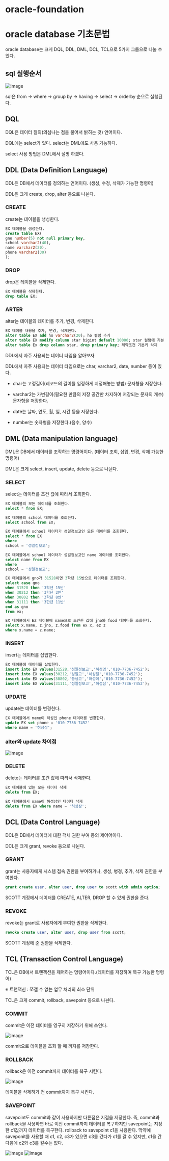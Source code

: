 # oracle-foundation
# oracle database 기초문법
oracle database는 크게 DQL, DDL, DML, DCL, TCL으로 5가지 그룹으로 나눌 수 있다.

## sql 실행순서
![image](https://user-images.githubusercontent.com/104752580/234499466-4388a46a-0032-4318-8d55-b2161f7ebe62.png)

sql은 from -> where -> group by -> having -> select -> orderby 순으로 실행된다.

## DQL
DQL은 데이터 질의(의심나는 점을 물어서 밝히는 것) 언어이다.

DQL에는 select가 있다. select는 DML에도 사용 가능하다.

select 사용 방법은 DML에서 설명 하겠다.
## DDL (Data Definition Language)
DDL은 DB에서 데이터를 정의하는 언어이다. (생성, 수정, 삭제가 가능한 명령어)

DDL은 크게 create, drop, alter 등으로 나뉜다.

### CREATE
create는 테이블을 생성한다.

```sql
EX 테이블을 생성한다.
create table EX( 
gno number(5) not null primary key,
school varchar2(40),
name varchar2(20),
phone varchar2(30)
);
```
### DROP
drop은 테이블을 삭제한다.

```sql
EX 테이블을 삭제한다.
drop table EX;
```

### ARTER
alter는 테이블의 데이터를 추가, 변경, 삭제한다.

```sql
EX 테이블 내용을 추가, 변경, 삭제한다.
alter table EX add ho varchar2(20); ho 컬럼 추가
alter table EX modify column star bigint default 10000; star 컬럼에 기본 데이터 값을 100으로 변경
alter table Ex drop column star, drop primary key; 제약조건 기본키 삭제
```

DDL에서 자주 사용되는 데이터 타입을 알아보자

DDL에서 자주 사용되는 데이터 타입으로는 char, varchar2, date, number 등이 있다.

- char는 고정길이(레코드의 길이를 일정하게 지정해놓는 방법) 문자형을 저장한다.

- varchar2는 가변길이(필요한 만큼의 저장 공간만 차지하여 저장되는 문자의 개수) 문자형을 저장한다.

- date는 날짜, 연도, 월, 일, 시간 등을 저장한다.

- number는 숫자형을 저장한다.(음수, 양수)
## DML (Data manipulation language)
DML은 DB에서 데이터를 조작하는 명령어이다. (데이터 조회, 삽입, 변경, 삭제 가능한 명령어)

DML은 크게 select, insert, update, delete 등으로 나뉜다.

### SELECT
select는 데이터를 조건 값에 따라서 조회한다.

```sql
EX 테이블의 모든 데이터를 조회한다.
select * from EX;

EX 테이블의 school 데이터를 조회한다.
select school from EX;

EX 테이블에서 school 데이터가 성일정보고인 모든 데이터를 조회한다.
select * from EX
where
school = '성일정보고';

EX 테이블에서 school 데이터가 성일정보고인 name 데이터를 조회한다.
select name from EX
where
school = '성일정보고';

EX 테이블에서 gno가 31528이면 3학년 15반으로 데이터를 조회한다.
select case gno
when 31528 then '3학년 15반'
when 30212 then '3학년 2반'
when 30802 then '3학년 8반'
when 31111 then '3한년 11반'
end as gno
from ex;

EX 테이블에서 EZ 테이블에 name으로 조인한 값에 jno와 food 데이터를 조회한다.
select x.name, z.jno, z.food from ex x, ez z
where x.name = z.name;
```

### INSERT
insert는 데이터를 삽입한다.

```sql
EX 테이블에 데이터를 삽입한다.
insert into EX values(31528,'성일정보고','허성영','010-7736-7452');
insert into EX values(30212,'성일고','허성일','010-7736-7452');
insert into EX values(30802,'풍생고','허성이','010-7736-7452');
insert into EX values(31111,'성일정보고','허성삼','010-7736-7452');
```

### UPDATE
update는 데이터를 변경한다.

```sql
EX 테이블에서 name이 허성인 phone 데이터를 변경한다.
update EX set phone = '010-7736-7452'
where name = '허성삼';
```
### alter와 update 차이점
![image](https://github.com/hsy0511/oracle-/assets/104752580/b5b94b86-4ca7-4c83-8eed-e2a6e1f6034d)

### DELETE
delete는 데이터를 조건 값에 따라서 삭제한다.

```sql
EX 테이블에 있는 모든 데이터 삭제
delete from EX;

EX 테이블에서 name이 허성삼인 데이터 삭제
delete from EX where name = '허성삼';
```

## DCL (Data Control Language)
DCL은 DB에서 데이터에 대한 객체 권한 부여 등의 제어어이다.

DCL은 크게 grant, revoke 등으로 나뉜다.

### GRANT
grant는 사용자에게 시스템 접속 권한을 부여하거나, 생성, 병경, 추가, 삭제 권한을 부여한다.

```sql
grant create user, alter user, drop user to scott with admin option;
```

SCOTT 계정에서 데이터를 CREATE, ALTER, DROP 할 수 있게 권한을 준다.

### REVOKE
revoke는 grant로 사용자에게 부여한 권한을 삭제한다.

```sql
revoke create user, alter user, drop user from scott;
```

SCOTT 계정에 준 권한을 삭제한다.
## TCL (Transaction Control Language)
TCL은 DB에서 트랜잭션을 제어하는 명령어이다.(데이터를 저장하여 복구 가능한 명령어)

※ 트랜잭션 : 쪼갤 수 없는 업무 처리의 최소 단위

TCL은 크게 commit, rollback, savepoint 등으로 나뉜다.

### COMMIT
commit은 이전 데이터를 영구히 저장하기 위해 쓰인다.

![image](https://user-images.githubusercontent.com/104752580/234478079-3f0adc4d-2e7e-4102-b7f3-fad3c3527aee.png)

commit으로 테이블을 조회 할 때 까지를 저장한다.

### ROLLBACK
rollback은 이전 commit까지 데이터를  복구 시킨다.

![image](https://user-images.githubusercontent.com/104752580/234477238-3f94c3fc-a81d-4070-a431-883ab7f243fc.png)

테이블을 삭제하기 전 commit까지 복구 시킨다.

### SAVEPOINT
savepoint도 commit과 같이 사용하지만 다른점은 지점을 저장한다.
즉, commit과 rollback을 사용하면 바로 이전 commit까지 데이터를 복구하지만
savepoint는 지정한 c1값까지 데이터를 복구한다. rollback to savepoint c1을 사용한다.
막약에 saveponit를 사용할 때 c1, c2, c3가 있으면 c3를 갔다가 c1를 갈 수 있지만, c1을 간다음에 c2와 c3를 갈수는 없다.

![image](https://user-images.githubusercontent.com/104752580/234477614-c9ce777c-8366-4bfc-aa1d-22f9af3e5e1d.png)
![image](https://user-images.githubusercontent.com/104752580/234477647-3b08c5d5-5e16-448c-88bc-17f7df71271f.png)

